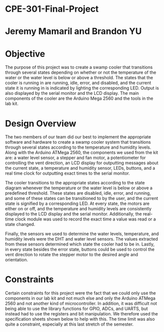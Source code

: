 # CPE-301-Final-Project
# Jeremy Mamaril and Brandon YU

# Objective
The purpose of this project was to create a swamp cooler that transitions through several states depending on whether or not the temperature of the water or the water level is below or above a threshold. The states that the cooler is running in are running, idle, error, and disabled, and the current state it is running in is indicated by lighting the corresponding LED. Output is also displayed by the serial monitor and the LCD display. The main components of the cooler are the Arduino Mega 2560 and the tools in the lab kit.

# Design Overview
The two members of our team did our best to implement the appropriate software and hardware to create a swamp cooler system that transitions through several states according to the temperature and humidity levels. Along with the Arduino ATMega 2560, the components we used from the kit are: a water level sensor, a stepper and fan motor, a potentiometer for controlling the vent direction, an LCD display for outputting messages about the current state, a temperature and humidity sensor, LEDs, buttons, and a real time clock for outputting exact times to the serial monitor.

The cooler transitions to the appropriate states according to the state diagram whenever the temperature or the water level is below or above a predefined threshold. These states are disabled, idle, error, and running, and some of these states can be transitioned to by the user, and the current state is signified by a corresponding LED. At every state, the motors are either on or off, and the temperature and humidity levels are consistently displayed to the LCD display and the serial monitor. Additionally, the real-time clock module was used to record the exact time a value was read or a state changed.

Finally, the sensors we used to determine the water levels, temperature, and humidity levels were the DHT and water level sensors. The values extracted from these sensors determined which state the cooler had to be in. Lastly, in every state besides the error state, buttons could be used to control the vent direction to rotate the stepper motor to the desired angle and orientation.

# Constraints
Certain constraints for this project were the fact that we could only use the components in our lab kit and not much else and only the Arduino ATMega 2560 and not another kind of microcontroller. In addition, it was difficult not being able to use the library functions for GPIO, ADCs, and UARTS, but instead had to use the registers and bit manipulation. We therefore used the specification sheets shown below to help with this. The time limit was also quite a constraint, especially at this last stretch of the semester.
